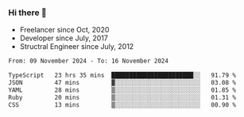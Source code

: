### Hi there 👋

- Freelancer since Oct, 2020
- Developer since July, 2017
- Structral Engineer since July, 2012

<!--START_SECTION:waka-->

```txt
From: 09 November 2024 - To: 16 November 2024

TypeScript   23 hrs 35 mins  ███████████████████████░░   91.79 %
JSON         47 mins         ▓░░░░░░░░░░░░░░░░░░░░░░░░   03.08 %
YAML         28 mins         ▒░░░░░░░░░░░░░░░░░░░░░░░░   01.85 %
Ruby         20 mins         ▒░░░░░░░░░░░░░░░░░░░░░░░░   01.31 %
CSS          13 mins         ▒░░░░░░░░░░░░░░░░░░░░░░░░   00.90 %
```

<!--END_SECTION:waka-->
